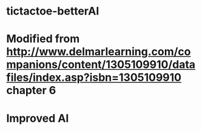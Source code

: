 # tictactoe-betterAI
# Modified from http://www.delmarlearning.com/companions/content/1305109910/datafiles/index.asp?isbn=1305109910 chapter 6
# Improved AI
